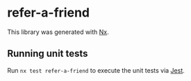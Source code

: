 # refer-a-friend

This library was generated with [Nx](https://nx.dev).

## Running unit tests

Run `nx test refer-a-friend` to execute the unit tests via [Jest](https://jestjs.io).
